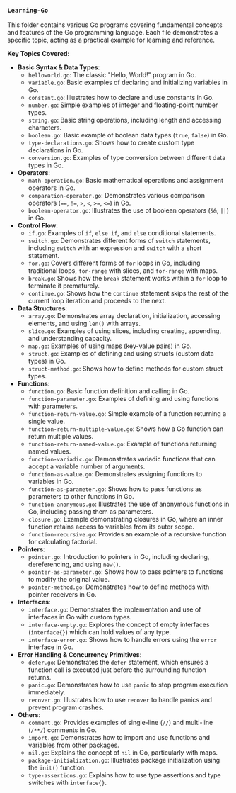 ### `Learning-Go`
This folder contains various Go programs covering fundamental concepts and features of the Go programming language. Each file demonstrates a specific topic, acting as a practical example for learning and reference.

**Key Topics Covered:**
* **Basic Syntax & Data Types**:
    * `helloworld.go`: The classic "Hello, World!" program in Go. 
    * `variable.go`: Basic examples of declaring and initializing variables in Go. 
    * `constant.go`: Illustrates how to declare and use constants in Go. 
    * `number.go`: Simple examples of integer and floating-point number types. 
    * `string.go`: Basic string operations, including length and accessing characters. 
    * `boolean.go`: Basic example of boolean data types (`true`, `false`) in Go. 
    * `type-declarations.go`: Shows how to create custom type declarations in Go. 
    * `conversion.go`: Examples of type conversion between different data types in Go. 
* **Operators**:
    * `math-operation.go`: Basic mathematical operations and assignment operators in Go. 
    * `comparation-operator.go`: Demonstrates various comparison operators (`==`, `!=`, `>`, `<`, `>=`, `<=`) in Go. 
    * `boolean-operator.go`: Illustrates the use of boolean operators (`&&`, `||`) in Go. 
* **Control Flow**:
    * `if.go`: Examples of `if`, `else if`, and `else` conditional statements. 
    * `switch.go`: Demonstrates different forms of `switch` statements, including `switch` with an expression and `switch` with a short statement. 
    * `for.go`: Covers different forms of `for` loops in Go, including traditional loops, `for-range` with slices, and `for-range` with maps. 
    * `break.go`: Shows how the `break` statement works within a `for` loop to terminate it prematurely. 
    * `continue.go`: Shows how the `continue` statement skips the rest of the current loop iteration and proceeds to the next. 
* **Data Structures**:
    * `array.go`: Demonstrates array declaration, initialization, accessing elements, and using `len()` with arrays. 
    * `slice.go`: Examples of using slices, including creating, appending, and understanding capacity. 
    * `map.go`: Examples of using maps (key-value pairs) in Go. 
    * `struct.go`: Examples of defining and using structs (custom data types) in Go. 
    * `struct-method.go`: Shows how to define methods for custom struct types. 
* **Functions**:
    * `function.go`: Basic function definition and calling in Go. 
    * `function-parameter.go`: Examples of defining and using functions with parameters. 
    * `function-return-value.go`: Simple example of a function returning a single value. 
    * `function-return-multiple-value.go`: Shows how a Go function can return multiple values. 
    * `function-return-named-value.go`: Example of functions returning named values. 
    * `function-variadic.go`: Demonstrates variadic functions that can accept a variable number of arguments. 
    * `function-as-value.go`: Demonstrates assigning functions to variables in Go. 
    * `function-as-parameter.go`: Shows how to pass functions as parameters to other functions in Go. 
    * `function-anonymous.go`: Illustrates the use of anonymous functions in Go, including passing them as parameters. 
    * `closure.go`: Example demonstrating closures in Go, where an inner function retains access to variables from its outer scope. 
    * `function-recursive.go`: Provides an example of a recursive function for calculating factorial. 
* **Pointers**:
    * `pointer.go`: Introduction to pointers in Go, including declaring, dereferencing, and using `new()`. 
    * `pointer-as-parameter.go`: Shows how to pass pointers to functions to modify the original value. 
    * `pointer-method.go`: Demonstrates how to define methods with pointer receivers in Go. 
* **Interfaces**:
    * `interface.go`: Demonstrates the implementation and use of interfaces in Go with custom types. 
    * `interface-empty.go`: Explores the concept of empty interfaces (`interface{}`) which can hold values of any type. 
    * `interface-error.go`: Shows how to handle errors using the `error` interface in Go. 
* **Error Handling & Concurrency Primitives**:
    * `defer.go`: Demonstrates the `defer` statement, which ensures a function call is executed just before the surrounding function returns. 
    * `panic.go`: Demonstrates how to use `panic` to stop program execution immediately. 
    * `recover.go`: Illustrates how to use `recover` to handle panics and prevent program crashes. 
* **Others**:
    * `comment.go`: Provides examples of single-line (`//`) and multi-line (`/**/`) comments in Go. 
    * `import.go`: Demonstrates how to import and use functions and variables from other packages. 
    * `nil.go`: Explains the concept of `nil` in Go, particularly with maps. 
    * `package-initialization.go`: Illustrates package initialization using the `init()` function. 
    * `type-assertions.go`: Explains how to use type assertions and type switches with `interface{}`. 
